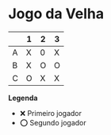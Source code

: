 # Jogo da Velha

|   | 1 | 2 | 3 |
|---|---|---|---|
| A | X | 0 | X  |
| B | X |O | O |
| C |O | X | X |

**Legenda**

- ❌ Primeiro jogador 
- ⭕ Segundo jogador